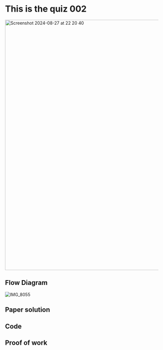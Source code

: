# This is the quiz 002


<img width="825" alt="Screenshot 2024-08-27 at 22 20 40" src="https://github.com/user-attachments/assets/3104c22f-f9d5-4db6-a7f5-250d18b30a57">

## Flow Diagram

![IMG_8055](https://github.com/user-attachments/assets/4cff2bbb-d3b7-426d-b37a-8606177c5025)


## Paper solution



## Code



## Proof of work


